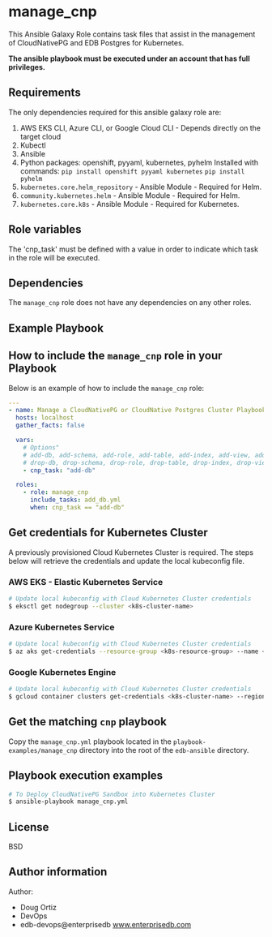 # manage_cnp

This Ansible Galaxy Role contains task files that assist in the management of CloudNativePG and EDB Postgres for Kubernetes.

**The ansible playbook must be executed under an account that has full
privileges.**

## Requirements

The only dependencies required for this ansible galaxy role are:

  1. AWS EKS CLI, Azure CLI, or Google Cloud CLI - Depends directly on the target cloud
  2. Kubectl
  3. Ansible
  4. Python packages: openshift, pyyaml, kubernetes, pyhelm
     Installed with commands:
     `pip install openshift pyyaml kubernetes`
     `pip install pyhelm`
  5. `kubernetes.core.helm_repository` - Ansible Module - Required for Helm.
  6. `community.kubernetes.helm` - Ansible Module - Required for Helm.
  7. `kubernetes.core.k8s` - Ansible Module - Required for Kubernetes.

## Role variables

The 'cnp_task' must be defined with a value in order to indicate which task in the role will be executed.


## Dependencies

The `manage_cnp` role does not have any dependencies on any other roles.

## Example Playbook

## How to include the `manage_cnp` role in your Playbook

Below is an example of how to include the `manage_cnp` role:

```yaml
---
- name: Manage a CloudNativePG or CloudNative Postgres Cluster Playbook
  hosts: localhost
  gather_facts: false

  vars:
    # Options"
    # add-db, add-schema, add-role, add-table, add-index, add-view, add-trigger, add-sequence, add-type, add-procedure, add-function
    # drop-db, drop-schema, drop-role, drop-table, drop-index, drop-view, drop-trigger, drop-sequence, drop-type, drop-procedure, drop-function
    - cnp_task: "add-db"

  roles:
    - role: manage_cnp
      include_tasks: add_db.yml
      when: cnp_task == "add-db"
```

## Get credentials for Kubernetes Cluster

A previously provisioned Cloud Kubernetes Cluster is required.
The steps below will retrieve the credentials and update the local kubeconfig file.

### AWS EKS - Elastic Kubernetes Service
```bash
# Update local kubeconfig with Cloud Kubernetes Cluster credentials
$ eksctl get nodegroup --cluster <k8s-cluster-name>
```

### Azure Kubernetes Service
```bash
# Update local kubeconfig with Cloud Kubernetes Cluster credentials
$ az aks get-credentials --resource-group <k8s-resource-group> --name <k8s-cluster-name>
```

### Google Kubernetes Engine
```bash
# Update local kubeconfig with Cloud Kubernetes Cluster credentials
$ gcloud container clusters get-credentials <k8s-cluster-name> --region <gcloud-region>
```

## Get the matching `cnp` playbook

Copy the `manage_cnp.yml` playbook located in the `playbook-examples/manage_cnp` directory into the root of the `edb-ansible` directory.

## Playbook execution examples

```bash
# To Deploy CloudNativePG Sandbox into Kubernetes Cluster
$ ansible-playbook manage_cnp.yml 
```

## License

BSD

## Author information

Author:

  * Doug Ortiz
  * DevOps
  * edb-devops@enterprisedb www.enterprisedb.com
